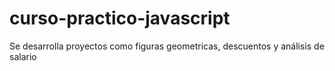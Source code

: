 # curso-practico-javascript
Se desarrolla proyectos como figuras geometricas, descuentos y análisis de salario

